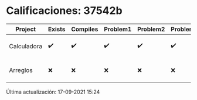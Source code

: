 # Calificaciones: 37542b
|Project|Exists|Compiles|Problem1|Problem2|Problem3|Extra|CommitHash|CommitDate|CheckDate|Comments|DueDate|Grade|
|-|-|-|-|-|-|-|-|-|-|-|-|-|
|Calculadora|✔️|✔️|✔️|✔️|✔️|✔️|3cfeb0f0cc94c53bfcc2999d3334350e8b17a5c8|17-09-2021 13:13:37|17-09-2021 14:10:35|nan|17-09-2021 21:00:00|10.0|
|Arreglos|❌|❌|❌|❌|❌|❌|NA|NA|17-09-2021 15:24:35|No se encontró el archivo en PracticasComputacionI/Arreglos/Arreglos.cpp|24-09-2021 21:00:00|5.0|

Última actualización: 17-09-2021 15:24